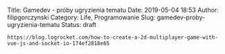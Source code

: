 Title: Gamedev  - próby ugryzienia tematu
Date: 2019-05-04 18:53
Author: filipgorczynski
Category: Life, Programowanie
Slug: gamedev-proby-ugryzienia-tematu
Status: draft

`https://blog.logrocket.com/how-to-create-a-2d-multiplayer-game-with-vue-js-and-socket-io-174ef2818e65`

 
